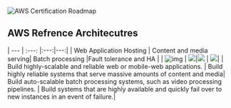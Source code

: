 ![AWS Certification Roadmap](https://d1.awsstatic.com/training-and-certification/certification-roadmaps/Cert-Roadmap-v10.2.e6794a76d8f03b3840e69dddcde11d1749903906.png)

## AWS Refrence Architecutres

| --- | :---: |:---:|---:|
| Web Application Hosting | Content and media serving| Batch processing |Fault tolerance and HA |
| ![img](https://d1.awsstatic.com/architecture-diagrams/ArchitectureDiagrams/AWS-web-application-hosting-thumb.f416de3e8b3b99541f499b83ead2fe92adc87151.png) | ![](https://d1.awsstatic.com/architecture-diagrams/ArchitectureDiagrams/AWS-content-media-serving-thumb.e653984f3a4c5aec37913025643dc09f9e457708.png)|![](https://d1.awsstatic.com/architecture-diagrams/ArchitectureDiagrams/AWS-batch-processing-thumb.024084b99f8edfb8f26f9c0db18bc9123e4ddf95.png) | ![](https://d1.awsstatic.com/architecture-diagrams/ArchitectureDiagrams/AWS-fault-tolerance-thumb.c5903b69a303b7beb99284459b50c100b8e7845e.png)|
| Build highly-scalable and reliable web or mobile-web applications. | Build highly reliable systems that serve massive amounts of content and media| Build auto-scalable batch processing systems, such as video processing pipelines. | Build systems that are highly available and quickly fail over to new instances in an event of failure.|

